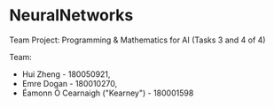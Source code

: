 # NeuralNetworks
Team Project: Programming &amp; Mathematics for AI (Tasks 3 and 4 of 4)


Team:

- Hui Zheng - 180050921, 
- Emre Dogan - 180010270, 
- Éamonn Ó Cearnaigh ("Kearney") - 180001598
